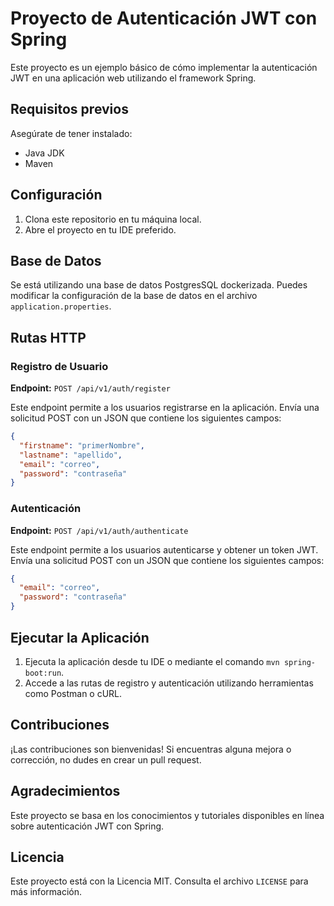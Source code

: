 # Proyecto de Autenticación JWT con Spring

Este proyecto es un ejemplo básico de cómo implementar la autenticación JWT en una aplicación web utilizando el framework Spring.

## Requisitos previos

Asegúrate de tener instalado:

- Java JDK
- Maven

## Configuración

1. Clona este repositorio en tu máquina local.
2. Abre el proyecto en tu IDE preferido.

## Base de Datos

Se está utilizando una base de datos PostgresSQL dockerizada. Puedes modificar la configuración de la base de datos en el archivo `application.properties`.

## Rutas HTTP

### Registro de Usuario

**Endpoint:** `POST /api/v1/auth/register`

Este endpoint permite a los usuarios registrarse en la aplicación. Envía una solicitud POST con un JSON que contiene los siguientes campos:

```json
{
  "firstname": "primerNombre",
  "lastname": "apellido",
  "email": "correo",
  "password": "contraseña"
}
```

### Autenticación

**Endpoint:** `POST /api/v1/auth/authenticate`

Este endpoint permite a los usuarios autenticarse y obtener un token JWT. Envía una solicitud POST con un JSON que contiene los siguientes campos:

```json
{
  "email": "correo",
  "password": "contraseña"
}
```

## Ejecutar la Aplicación

1. Ejecuta la aplicación desde tu IDE o mediante el comando `mvn spring-boot:run`.
2. Accede a las rutas de registro y autenticación utilizando herramientas como Postman o cURL.

## Contribuciones

¡Las contribuciones son bienvenidas! Si encuentras alguna mejora o corrección, no dudes en crear un pull request.

## Agradecimientos

Este proyecto se basa en los conocimientos y tutoriales disponibles en línea sobre autenticación JWT con Spring.

## Licencia

Este proyecto está con la Licencia MIT. Consulta el archivo `LICENSE` para más información.
